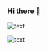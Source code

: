 ### Hi there 👋

<!--
**Tiranisu/Tiranisu** is a ✨ _special_ ✨ repository because its `README.md` (this file) appears on your GitHub profile.

Here are some ideas to get you started:

- 🔭 I’m currently working on ...
- 🌱 I’m currently learning ...
- 👯 I’m looking to collaborate on ...
- 🤔 I’m looking for help with ...
- 💬 Ask me about ...
- 📫 How to reach me: ...
- 😄 Pronouns: ...
- ⚡ Fun fact: ...
-->
![text](https://github-readme-stats.vercel.app/api?username=Tiranisu&theme=great-gatsby "stats")

![text](https://github-readme-stats.vercel.app/api/top-langs/?username=Tiranisu&theme=great-gatsby "stats")
